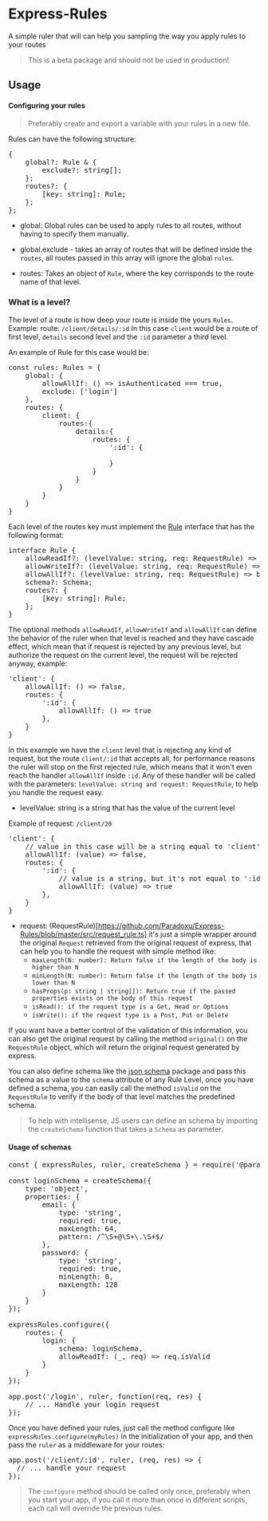 # Express-Rules
A simple ruler that will can help you sampling the way you apply rules to your routes <br />

> This is a beta package and should not be used in production!

## Usage

#### Configuring your rules
> Preferably create and export a variable with your rules in a new file.

Rules can have the following structure:
<pre>
{
    global?: Rule & {
		exclude?: string[];
	};
    routes?: {
        [key: string]: Rule;
    };
};
</pre>

- global: Global rules can be used to apply rules to all routes, without having to specify them manually.
- global.exclude - takes an array of routes that will be defined inside the `routes`, all routes passed in this array will ignore the global `rules`.

- routes: Takes an object of `Rule`, where the key corrisponds to the route name of that level.

### What is a level?
The level of a route is how deep your route is inside the yours `Rules`.
Example:
route: `/client/details/:id`
In this case `client` would be a route of first level, `details` second level and the `:id` parameter a third level.

An example of Rule for this case would be:
<pre>
const rules: Rules = {
	global: {
		allowAllIf: () => isAuthenticated === true,
		exclude: ['login']
	},
	routes: {
		client: {
			routes:{
				details:{
					routes: {
						':id': {

						}
					}
				}
			}
		}
	}
}
</pre>

Each level of the routes key must implement the [Rule](https://github.com/Paradoxu/Express-Rules/blob/master/src/request_rule.ts) interface that has the following format:

<pre>
interface Rule {
    allowReadIf?: (levelValue: string, req: RequestRule) => boolean;
    allowWriteIf?: (levelValue: string, req: RequestRule) => boolean;
    allowAllIf?: (levelValue: string, req: RequestRule) => boolean;
	schema?: Schema;
    routes?: {
        [key: string]: Rule;
    };
}
</pre>

The optional methods `allowReadIf`, `allowWriteIf` and `allowAllIf` can define the behavior of the ruler when that level is reached and they have cascade effect, which mean that if request is rejected by any previous level, but authorize the request on the current level, the request will be rejected anyway, example:

<pre>
'client': {
    allowAllIf: () => false,
    routes: {
		':id': {
			allowAllIf: () => true
		},
    }
}
</pre>

In this example we have the `client` level that is rejecting any kind of request, but the route `client/:id` that accepts all, for performance reasons the ruler will stop on the first rejected rule, which means that it won't even reach the handler `allowAllIf` inside `:id`. Any of these handler will be called with the parameters: `levelValue: string and request: RequestRule`, to help you handle the request easy.

- levelValue: string is a string that has the value of the current level

Example of request: `/client/20`

<pre>
'client': {
    // value in this case will be a string equal to 'client'
    allowAllIf: (value) => false,
    routes: {
		':id': {
			// value is a string, but it's not equal to ':id' instead it will have the actual value of the route, which is '20'
			allowAllIf: (value) => true
		},
    }
}
</pre>

- request: (RequestRule)[https://github.com/Paradoxu/Express-Rules/blob/master/src/request_rule.ts] it's just a simple wrapper around the original `Request` retrieved from the original request of express, that can help you to handle the request with simple method like:
	- `maxLength(N: number): Return false if the length of the body is higher than N`
	- `minLength(N: number): Return false if the length of the body is lower than N`
	- `hasProps(p: string | string[]): Return true if the passed properties exists on the body of this request`
	- `isRead(): if the request type is a Get, Head or Options`
	- `isWrite(): if the request type is a Post, Put or Delete`
	
If you want have a better control of the validation of this information, you can also get the original request by calling the method `original()` on the `RequestRule` object, which will return the original request generated by express.

You can also define schema like the [json schema](https://www.npmjs.com/package/jsonschema) package and pass this schema as a value to the `schema` attribute of any Rule Level, once you have defined a schema, you can easily call the method `isValid` on the `RequestRule` to verify if the body of that level matches the predefined schema.

> To help with intellisense, JS users can define an schema by importing the `createSchema` function that takes a `Schema` as parameter.

#### Usage of schemas
<pre>
const { expressRules, ruler, createSchema } = require('@paradoxu/express-rules');

const loginSchema = createSchema({
	type: 'object',
	properties: {
		email: {
			type: 'string',
			required: true,
			maxLength: 64,
			pattern: /^\S+@\S+\.\S+$/
		},
		password: {
			type: 'string',
			required: true,
			minLength: 8,
			maxLength: 128
		}
	}
});

expressRules.configure({
	routes: {
		login: {
			schema: loginSchema,
			allowReadIf: (_, req) => req.isValid
		}
	}
});

app.post('/login', ruler, function(req, res) {
	// ... Handle your login request
});
</pre>

Once you have defined your rules, just call the method configure like `expressRules.configure(myRules)` in the initialization of your app, and then pass the `ruler` as a middleware for your routes: 
<pre>
app.post('/client/:id', ruler, (req, res) => {
  // ... handle your request
});
</pre>

> The `configure` method should be called only once, preferably when you start your app, if you call it more than once in different scripts, each call will override the previous rules.

